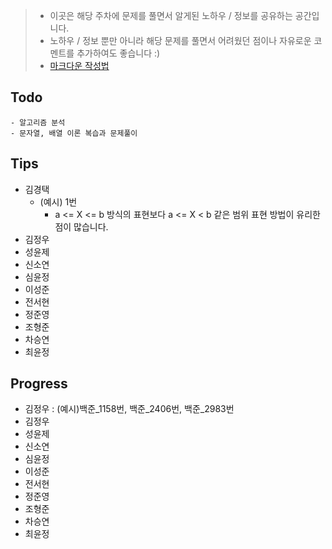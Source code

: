 > - 이곳은 해당 주차에 문제를 풀면서 알게된 노하우 / 정보를 공유하는 공간입니다.
> - 노하우 / 정보 뿐만 아니라 해당 문제를 풀면서 어려웠던 점이나 자유로운 코멘트를 추가하여도 좋습니다 :)
> - [마크다운 작성법](https://gist.github.com/ihoneymon/652be052a0727ad59601)

## Todo
    - 알고리즘 분석
    - 문자열, 배열 이론 복습과 문제풀이

## Tips
- 김경택
    - (예시) 1번
        - a <= X <= b 방식의 표현보다 a <= X < b 같은 범위 표현 방법이 유리한 점이 많습니다.
- 김정우
- 성윤제
- 신소연
- 심윤정
- 이성준
- 전서현
- 정준영
- 조형준
- 차승연
- 최윤정

## Progress
- 김정우 : (예시)백준_1158번, 백준_2406번, 백준_2983번
- 김정우
- 성윤제
- 신소연
- 심윤정
- 이성준
- 전서현
- 정준영
- 조형준
- 차승연
- 최윤정
